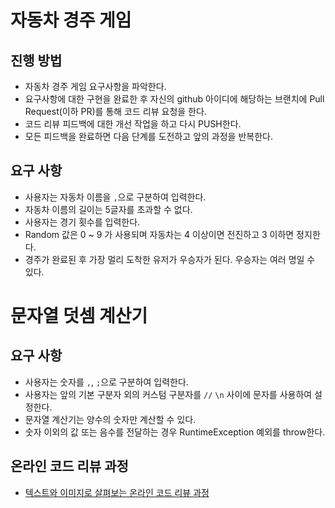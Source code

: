 # 자동차 경주 게임
## 진행 방법
* 자동차 경주 게임 요구사항을 파악한다.
* 요구사항에 대한 구현을 완료한 후 자신의 github 아이디에 해당하는 브랜치에 Pull Request(이하 PR)를 통해 코드 리뷰 요청을 한다.
* 코드 리뷰 피드백에 대한 개선 작업을 하고 다시 PUSH한다.
* 모든 피드백을 완료하면 다음 단계를 도전하고 앞의 과정을 반복한다.

## 요구 사항
* 사용자는 자동차 이름을 `,`으로 구분하여 입력한다.
* 자동차 이름의 길이는 5글자를 초과할 수 없다.
* 사용자는 경기 횟수를 입력한다.
* Random 값은 0 ~ 9 가 사용되며 자동차는 4 이상이면 전진하고 3 이하면 정지한다.
* 경주가 완료된 후 가장 멀리 도착한 유저가 우승자가 된다. 우승자는 여러 명일 수 있다.

# 문자열 덧셈 계산기

## 요구 사항
* 사용자는 숫자를 `,`, `;`으로 구분하여 입력한다.
* 사용자는 앞의 기본 구분자 외의 커스텀 구분자를 `//` `\n` 사이에 문자를 사용하여 설정한다.
* 문자열 계산기는 양수의 숫자만 계산할 수 있다.
* 숫자 이외의 값 또는 음수를 전달하는 경우 RuntimeException 예외를 throw한다.

## 온라인 코드 리뷰 과정
* [텍스트와 이미지로 살펴보는 온라인 코드 리뷰 과정](https://github.com/next-step/nextstep-docs/tree/master/codereview)